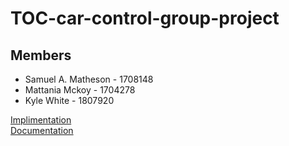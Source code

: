 # TOC-car-control-group-project
## Members
- Samuel A. Matheson - 1708148 
- Mattania Mckoy - 1704278
- Kyle White - 1807920

[Implimentation](https://anthonym01.github.io/TOC-car-control-group-project/)   
[Documentation](https://github.com/anthonym01/TOC-car-control-group-project/blob/main/docs/res/TOC%20write%20up.pdf)